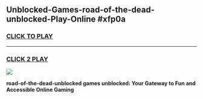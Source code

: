 
## Unblocked-Games-road-of-the-dead-unblocked-Play-Online #xfp0a
<h3>
<a href="https://news.freeplayer.one?title=road-of-the-dead-unblocked&ref=3">CLICK TO PLAY</a></h3>
<hr>

<h3>
<a href="https://news.freeplayer.one?title=road-of-the-dead-unblocked&ref=3">CLICK 2 PLAY</a>
  
</h3>

<a href="https://news.freeplayer.one?title=road-of-the-dead-unblocked&ref=3"><img src="https://clearcache.store/games.png"></a>


**road-of-the-dead-unblocked games unblocked: Your Gateway to Fun and Accessible Online Gaming**
